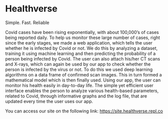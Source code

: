 # Healthverse
Simple. Fast. Reliable

Covid cases have been rising exponentially, with about 100,000’s of cases being reported daily. To help us monitor these large number of cases, right since the early stages, we made a web application, which tells the user whether he is infected by Covid or not. We do this by analyzing a dataset, training it using machine learning and then predicting the probability of a person being infected by Covid. 
The user can also attach his/her CT scans and X-rays, which can again be used by our app to check whether the person is infected by the virus or not. To do this we used deep learning algorithms on a data frame of confirmed scan images. This in turn formed a mathematical model which is then finally used. 
Using our app, the user can monitor his health easily in day-to-day life. The simple yet efficient user interface enables the person to analyze various health-based parameters, related to Covid, through informative graphs and the log file, that are updated every time the user uses our app. 

You can access our site on the following link:
https://site.healthverse.repl.co
